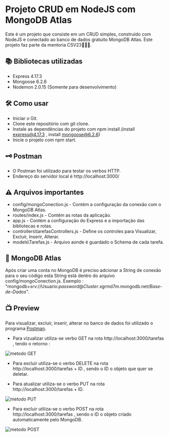 # Projeto CRUD em NodeJS com MongoDB Atlas
Este é um projeto que consiste em um CRUD simples, construído com NodeJS e conectado ao banco de dados gratuito MongoDB Atlas. Este projeto faz parte da mentoria CSV23🚀🚀🚀.

## 📚 Bibliotecas utilizadas
- Express 4.17.3
- Mongoose 6.2.6
- Nodemon 2.0.15 (Somente para desenvolvimento)

## 🛠 Como usar
- Iniciar o Git.
- Clone este repositório com git clone.
- Instale as dependências do projeto com npm install.(install express@4.17.3 , install mongoose@6.2.6)
- Inicie o projeto com npm start.

## 🗝 Postman
- O Postman foi utilizado para testar os verbos HTTP. 
- Endereço do servidor local é http://localhost:3000/ 

## ⚠ Arquivos importantes
- config/mongoConection.js - Contém a configuração da conexão com o MongoDB Atlas.
- routes/index.js - Contém as rotas da aplicação.
- app.js - Contém a configuração do Express e a importação das bibliotecas e rotas.
- controllers\tarefasControllers.js - Define os controles para  Visualizar, Excluir, Inserir, Alterar.
- models\Tarefas.js - Arquivo aonde é guardado o Schema de cada tarefa. 

## 📗 MongoDB Atlas
Após criar uma conta no MongoDB é preciso adcionar a String de conexão para o seu código esta String está dentro do arquivo config/mongoConection.js.
Exemplo : "mongodb+srv://Usuario:*password*@*Cluster*.xgrmd7m.mongodb.net/*Base-de-Dados*".

## 📺 Preview 

Para visualizar, excluir, inserir, alterar no banco de dados foi utilizado o programa [Postman](https://www.postman.com/).

- Para vizualizar  utiliza-se verbo GET na rota http://localhost:3000/tarefas , tendo o retorno : 

![metodo GET](./img/metodoGET.png)

- Para excluir utiliza-se o verbo DELETE na rota http://localhost:3000/tarefas + ID , sendo  o ID o objeto que quer se deletar. 

- Para atualizar utiliza-se o verbo PUT na rota http://localhost:3000/tarefas + ID.

![metodo PUT](./img/metodoPUT.png)

- Para excluir utiliza-se o verbo POST na rota http://localhost:3000/tarefas , sendo  o ID o objeto criado automaticamente pelo MongoDB.

![metodo POST](./img/metodoPOST.png)
